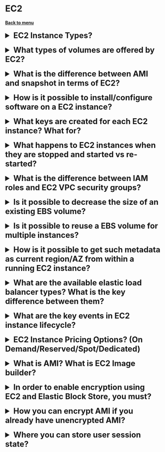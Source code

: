 <h1>EC2</h1> 
<h4> 

[Back to menu](../../Menu.md)

</h4>

[//]: # (EC2 Instance Types?)

<details>
    <summary style="font-size: 25px;">
        <b>
            EC2 Instance Types?
        </b>
    </summary>
<br>

* **General Purpose Instances:** These instances provide a balance of compute,
memory, and networking resources, and can be used for a variety of diverse workloads.
They are ideal for applications that use these resources in equal proportions
such as web servers and code repositories.

* **Compute Optimized Instances:** These instances are ideal for compute-bound
applications that benefit from high-performance processors.

* **Memory Optimized Instances:** These instances are designed to 
deliver fast performance for workloads that process large data sets in memory.

* **Storage Optimized Instances:** These instances are designed for 
workloads that require high, sequential read and write access to 
very large data sets on local storage.

* **Accelerated Computing Instances:** These instances use hardware accelerators,
or co-processors, to perform functions, 
such as floating-point number calculations, graphics processing, 
or data pattern matching, more efficiently than is possible in software running on CPUs.

</details>
<br>

[//]: # (What types of volumes are offered by EC2?)

<details>
    <summary style="font-size: 25px;">
        <b>
            What types of volumes are offered by EC2?
        </b>
    </summary>
<br>

- **General Purpose SSD (gp2 and gp3):** These are suitable for a broad 
range of workloads, including virtual desktops,
low-latency interactive apps, and dev/test environments.


- **Provisioned IOPS SSD (io1 and io2):** These are designed for
I/O-intensive applications such as large relational or NoSQL databases.


- **io2 Block Express volumes:** These offer higher performance 
and are ideal for your largest, most I/O intensive, mission-critical deployments.


- **Throughput Optimized HDD (st1):** 
These are designed for frequently accessed, 
throughput-intensive workloads with large datasets and large I/O sizes.


- **Cold HDD (sc1):** These are designed for less frequently accessed workloads.

</details>
<br>

[//]: # (What is the difference between AMI and snapshot in terms of EC2?)

<details>
    <summary style="font-size: 25px;">
        <b>
            What is the difference between AMI and snapshot in terms of EC2?
        </b>
    </summary>
<br>

- **Amazon Machine Image (AMI):** An AMI is a template that contains 
a software configuration (for example, an operating system, an application server,
and applications). 
It includes one or more Amazon Elastic Block Store (EBS) snapshots or, 
for instance-store-backed AMIs, a template for the root volume of the instance. 
When you create an AMI of an existing EC2 instance, 
a snapshot is taken for all the volumes that are attached to the instance. 
You can use AMIs to launch new instances with preconfigured software and data.

- **Snapshot:** A snapshot is a point-in-time copy of your data.
It is a backup of the disk drive. You can’t use snapshots to launch a new instance, 
but you can use them to replace volumes on an existing instance. 
If you experience data corruption or a volume failure, 
you can create a volume from a snapshot that you have 
taken and replace the old volume. 
You can also use snapshots to provision new volumes and attach them during 
a new instance launch.

</details>
<br>

[//]: # (How is it possible to install/configure software on a EC2 instance?)

<details>
    <summary style="font-size: 25px;">
        <b>
            How is it possible to install/configure software on a EC2 instance?
        </b>
    </summary>
<br>

sudo yum install links

</details>
<br>

[//]: # (What keys are created for each EC2 instance? What for?)

<details>
    <summary style="font-size: 25px;">
        <b>
            What keys are created for each EC2 instance? What for?
        </b>
    </summary>
<br>

* **The public key** is stored on your EC2 instance, 
and it is placed in an entry within ~/.ssh/authorized_keys
when your instance boots for the first time.


* **The private key** is stored by you. 
It allows you to securely SSH into your instance. 
Anyone who possesses your private key can connect to your instances, 
so it’s important that you store your private key in a secure place

</details>
<br>

[//]: # (What happens to EC2 instances when they are stopped and started vs re-started?)

<details>
    <summary style="font-size: 25px;">
        <b>
            What happens to EC2 instances when they are stopped and started vs re-started?
        </b>
    </summary>
<br>

When you stop and start an Amazon EC2 instance, 
it involves giving up the physical hardware that the server was running 
on and EC2 is free to start somebody else’s instance there. 

Here are some key points to note:

* Your EBS boot volume (and other attached EBS volumes) are still preserved.
* When you start the instance again, EC2 picks some hardware to run it on, 
ties in the EBS volume(s), and boots it up again.
* The instance gets a new internal and external IP address.
* If an Elastic IP address was associated with the instance before 
it was stopped, then you’ll need to re-associate it after the start.
* Any contents on the instance’s former ephemeral storage were wiped
and you are given fresh ephemeral storage.
* A fresh billing hour is started for the instance when you start it again.

On the other hand, when you reboot an instance, 
it’s a simple reboot at the OS level and the instance 
stays running on the same hardware. Here are some key points to note:

* The instance keeps the same private and public IP addresses.
* If an Elastic IP address was associated, it remains associated.
* The same ephemeral storage is kept without getting wiped.
* No new billing hour is started on a reboot.

</details>
<br>

[//]: # (What is the difference between IAM roles and EC2 VPC security groups?)

<details>
    <summary style="font-size: 25px;">
        <b>
            What is the difference between IAM roles and EC2 VPC security groups?
        </b>
    </summary>
<br>

- **IAM Roles:** An IAM role is an identity within your AWS account that
has specific permissions. It is similar to an IAM user, 
but is not associated with a specific person. 
IAM roles determine which AWS API commands can be executed using the 
AWS CLI or any of the many AWS SDKs. 
You can temporarily assume an IAM role in the AWS Management Console by switching roles.
IAM roles, users, and groups have nothing to do with accessing your EC2 instance.

- **EC2 VPC Security Groups:** Security groups act like a 
firewall for your EC2 instances. 
They determine which computers can connect to your EC2 instance 
and on which ports other computers can connect. 
For example, they can specify that the world can connect to your HTTP port, 
or that only your local computer can SSH into the EC2 instance. 
The security groups say nothing about which people can connect to your EC2 instance.

</details>
<br>

[//]: # (Is it possible to decrease the size of an existing EBS volume?)

<details>
    <summary style="font-size: 25px;">
        <b>
            Is it possible to decrease the size of an existing EBS volume?
        </b>
    </summary>
<br>

No, it is not possible to directly decrease the size of an existing Amazon EBS volume.
The size of an EBS volume can only be increased, not decreased.

However, there is a workaround to effectively reduce the size of an EBS volume:

* Create a snapshot of the current volume.
* Create a new, smaller EBS volume.
* Attach the new volume to your EC2 instance.
* Format the new volume.
* Mount the new volume.
* Copy the data from the old volume to the new volume.
* Prepare the new volume for use.
* Detach and unmount the old volume.

https://medium.com/@m.yunan.helmy/decrease-the-size-of-ebs-volume-in-your-ec2-instance-ea326e951bce
https://repost.aws/knowledge-center/ebs-increase-decrease-volume-size

</details>
<br>

[//]: # (Is it possible to reuse a EBS volume for multiple instances?)

<details>
    <summary style="font-size: 25px;">
        <b>
            Is it possible to reuse a EBS volume for multiple instances?
        </b>
    </summary>
<br>

Yes, it is possible to reuse an EBS volume for multiple instances using
a feature called Amazon EBS Multi-Attach. 
This feature allows you to attach a single Provisioned IOPS SSD (io1 or io2) 
volume to multiple instances that are in the same Availability Zone. 
You can attach multiple Multi-Attach enabled volumes to an instance or set of instances.

</details>
<br>

[//]: # (How is it possible to get such metadata as current region/AZ from within a running EC2 instance?)

<details>
    <summary style="font-size: 25px;">
        <b>
            How is it possible to get such metadata as current region/AZ from within a running EC2 instance?
        </b>
    </summary>
<br>

AWS API Url get
http://169.254.169.254/latest/meta-data/

Java SDK static EC2Instance.getMetadata();

</details>
<br>

[//]: # (What are the available elastic load balancer types? What is the key difference between them?)

<details>
    <summary style="font-size: 25px;">
        <b>
            What are the available elastic load balancer types? What is the key difference between them?
        </b>
    </summary>
<br>

- **Application Load Balancers:** These are used to route HTTP/HTTPS (or Layer 7) traffic. 
An Application Load Balancer makes routing decisions at the application 
layer (HTTP/HTTPS), supports path-based routing, 
and can route requests to one or more ports on each container instance in your cluster.

- **Network Load Balancers:** These are used to route TCP (or Layer 4) traffic. 
A Network Load Balancer makes routing decisions at the transport layer (TCP/SSL). 
It can handle millions of requests per second.

- **Gateway Load Balancers:** These are used to manage and deploy network 
security systems in a scalable manner.

- **Classic Load Balancers:** These provide basic load balancing across multiple 
Amazon EC2 instances and operate at both the request level and connection level.

</details>
<br>

[//]: # (What are the key events in EC2 instance lifecycle?)

<details>
    <summary style="font-size: 25px;">
        <b>
            What are the key events in EC2 instance lifecycle?
        </b>
    </summary>
<br>


* Start -> Pending -> Running -> Rebooting 
* Shutting-Down -> Terminating 
* Stopping -> Stopped

![img](https://docs.aws.amazon.com/AWSEC2/latest/UserGuide/images/instance_lifecycle.png)

</details>
<br>

[//]: # (EC2 Instance Pricing Options?)

<details>
    <summary style="font-size: 25px;">
        <b>
            EC2 Instance Pricing Options? (On Demand/Reserved/Spot/Dedicated)
        </b>
    </summary>
<br>

- On Demand - pay the hour or the second
- Reserved - reserved capacity for one or three years. Up to 72% discount
- Spot - purchase unused capacity (90% discount)
- Dedicated - physical ec2 - most expensive

</details>
<br>

[//]: # (What is AMI?)

<details>
    <summary style="font-size: 25px;">
        <b>
            What is AMI? What is EC2 Image builder?
        </b>
    </summary>
<br>

AMI (Amazon Machine Images) - is configuration of setup EC2 env.

EC2 Image Builder is a tool there you can build your own EC2 instance 
  by using already worked ec2 instance by coping all settings

This is suitable in situation where you are not created previous ec2 
  and need a quick copy 

</details>
<br>

[//]: # (In order to enable encryption using EC2 and Elastic Block Store, you must?)

<details>
    <summary style="font-size: 25px;">
        <b>
            In order to enable encryption using EC2 and Elastic Block Store, you must?
        </b>
    </summary>
<br>

Configure encryption when creating the EBS volume -
When you create a new, empty EBS volume, you can encrypt it by
enabling encryption for the specific volume creation operation.

</details>
<br>

[//]: # (How you can encrypt AMI if you already have unencrypted AMI?)

<details>
    <summary style="font-size: 25px;">
        <b>
            How you can encrypt AMI if you already have unencrypted AMI?
        </b>
    </summary>
<br>

It is not possible to encrypt an AMI after it has been created. 
You will need to create a copy of the AMI and add encryption for the copy.

</details>
<br>

[//]: # (Where you can store user session state?)

<details>
    <summary style="font-size: 25px;">
        <b>
            Where you can store user session state?
        </b>
    </summary>
<br>

- Store session state in DynamoDB (preferred)
- Use an ElastiCache cluster

</details>
<br>